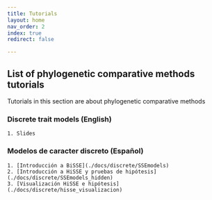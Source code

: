 ```yaml
---
title: Tutorials
layout: home
nav_order: 2
index: true
redirect: false

---
```


## List of phylogenetic comparative methods tutorials

Tutorials in this section are about phylogenetic comparative methods

### Discrete trait models (English) 

    1. Slides
   
    
### Modelos de caracter discreto (Español)
    1. [Introducción a BiSSE](./docs/discrete/SSEmodels) 
    2. [Introducción a HiSSE y pruebas de hipótesis](./docs/discrete/SSEmodels_hidden)
    3. [Visualización HiSSE e hipótesis](./docs/discrete/hisse_visualizacion)

